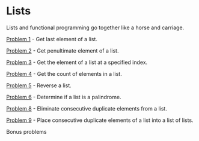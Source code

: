 # Lists

Lists and functional programming go together like a horse and carriage.

[Problem 1](p/p01.md) - Get last element of a list.

[Problem 2](p/p02.md) - Get penultimate element of a list.

[Problem 3](p/p03.md) - Get the element of a list at a specified index.

[Problem 4](p/p04.md) - Get the count of elements in a list.

[Problem 5](p/p05.md) - Reverse a list.

[Problem 6](p/p06.md) - Determine if a list is a palindrome.

[Problem 8](p/p08.md) - Eliminate consecutive duplicate elements from a list.

[Problem 9](p/p09.md) - Place consecutive duplicate elements of a list into a list of lists.

Bonus problems



